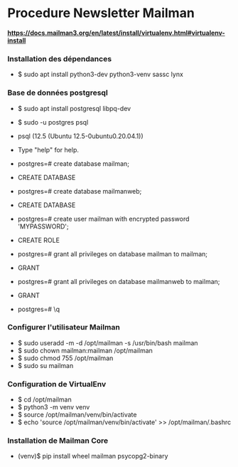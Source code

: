 # Procedure Newsletter Mailman

**https://docs.mailman3.org/en/latest/install/virtualenv.html#virtualenv-install**

### Installation des dépendances

- $ sudo apt install python3-dev python3-venv sassc lynx

### Base de données postgresql

- $ sudo apt install postgresql libpq-dev

- $ sudo -u postgres psql
- psql (12.5 (Ubuntu 12.5-0ubuntu0.20.04.1))
- Type "help" for help.
- postgres=# create database mailman;
- CREATE DATABASE
- postgres=# create database mailmanweb;
- CREATE DATABASE
- postgres=# create user mailman with encrypted password 'MYPASSWORD';
- CREATE ROLE
- postgres=# grant all privileges on database mailman to mailman;
- GRANT
- postgres=# grant all privileges on database mailmanweb to mailman;
- GRANT
- postgres=# \q

### Configurer l'utilisateur Mailman

- $ sudo useradd -m -d /opt/mailman -s /usr/bin/bash mailman
- $ sudo chown mailman:mailman /opt/mailman
- $ sudo chmod 755 /opt/mailman
- $ sudo su mailman

### Configuration de VirtualEnv

- $ cd /opt/mailman
- $ python3 -m venv venv
- $ source /opt/mailman/venv/bin/activate
- $ echo 'source /opt/mailman/venv/bin/activate' >> /opt/mailman/.bashrc

### Installation de Mailman Core

- (venv)$ pip install wheel mailman psycopg2-binary

